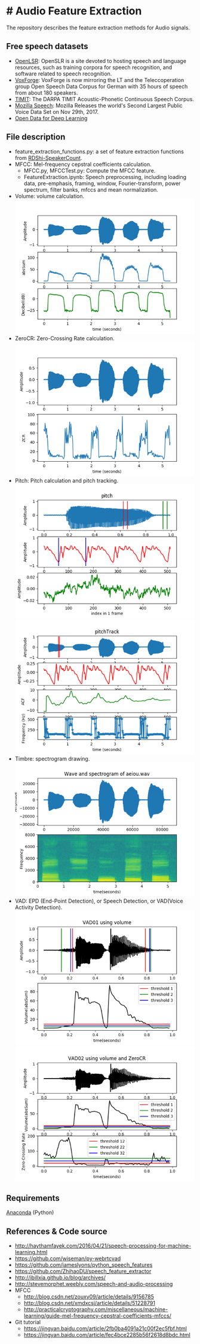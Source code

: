 # # Audio Feature Extraction
The repository describes the feature extraction methods for Audio signals.

## Free speech datasets
* [OpenLSR](http://www.openslr.org): OpenSLR is a site devoted to hosting speech and language resources, such as training corpora for speech recognition, and software related to speech recognition.
* [VoxForge](http://www.voxforge.org/): VoxForge is now mirroring the LT and the Teleccoperation group Open Speech Data Corpus for German with 35 hours of speech from about 180 speakers. 
* [TIMIT](https://catalog.ldc.upenn.edu/ldc93s1): The DARPA TIMIT Acoustic-Phonetic Continuous Speech Corpus.
* [Mozilla Speech](https://medium.com/mozilla-open-innovation/sharing-our-common-voice-mozilla-releases-second-largest-public-voice-data-set-e88f7d6b7666): Mozilla Releases the world's Second Largest Public Voice Data Set on Nov 29th, 2017.
* [Open Data for Deep Learning](https://deeplearning4j.org/opendata)

## File description
* feature_extraction_functions.py: a set of feature extraction functions from [RDShi-SpeakerCount](https://github.com/RDShi/SpeakerCount).
* MFCC: Mel-frequency cepstral coefficients calculation.
  * MFCC.py, MFCCTest.py: Compute the MFCC feature.
  * FeatureExtraction.ipynb: Speech preprocessing, including loading data, pre-emphasis, framing, window, Fourier-transform, power spectrum, filter banks, mfccs and mean normalization.
* Volume: volume calculation.<br>
![](/Volume/VolumeTest.png)
* ZeroCR: Zero-Crossing Rate calculation.<br>
![](/ZeroCR/ZeroCR.png)
* Pitch: Pitch calculation and pitch tracking.<br>
![](/Pitch/pitch.png)
![](/Pitch/pitchTrack.png)
* Timbre: spectrogram drawing.<br>
![](/Timbre/spectrogram.png)
* VAD: EPD (End-Point Detection), or Speech Detection, or VAD(Voice Activity Detection).<br>
![](/VAD/VAD01.png)
![](/VAD/VAD02.png)

## Requirements
[Anaconda](https://www.anaconda.com/) (Python)

## References & Code source
* http://haythamfayek.com/2016/04/21/speech-processing-for-machine-learning.html
* https://github.com/wiseman/py-webrtcvad
* https://github.com/jameslyons/python_speech_features
* https://github.com/ZhihaoDU/speech_feature_extractor
* http://ibillxia.github.io/blog/archives/
* http://stevemorphet.weebly.com/speech-and-audio-processing
* MFCC
  * http://blog.csdn.net/zouxy09/article/details/9156785
  * http://blog.csdn.net/xmdxcsj/article/details/51228791
  * http://practicalcryptography.com/miscellaneous/machine-learning/guide-mel-frequency-cepstral-coefficients-mfccs/
* Git tutorial
  * https://jingyan.baidu.com/article/2fb0ba4091a21c00f2ec5fbf.html
  * https://jingyan.baidu.com/article/fec4bce2285b56f2618d8bdc.html


